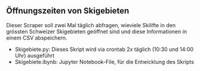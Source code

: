 ## Öffnungszeiten von Skigebieten

Dieser Scraper soll zwei Mal täglich abfragen, wieviele Skilifte in den grössten Schweizer Skigebieten geöffnet sind und diese Informationen in einem CSV abspeichern.

* Skigebiete.py: Dieses Skript wird via crontab 2x täglich (10:30 und 14:00 Uhr) ausgeführt
* Skigebiete.ibynb: Jupyter Notebook-File, für die Entwicklung des Skripts
